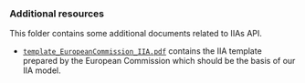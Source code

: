### Additional resources

This folder contains some additional documents related to IIAs API.

* [`template_EuropeanCommission_IIA.pdf`](template_EuropeanCommission_IIA.pdf)
  contains the IIA template prepared by the European Commission which should be
  the basis of our IIA model.
